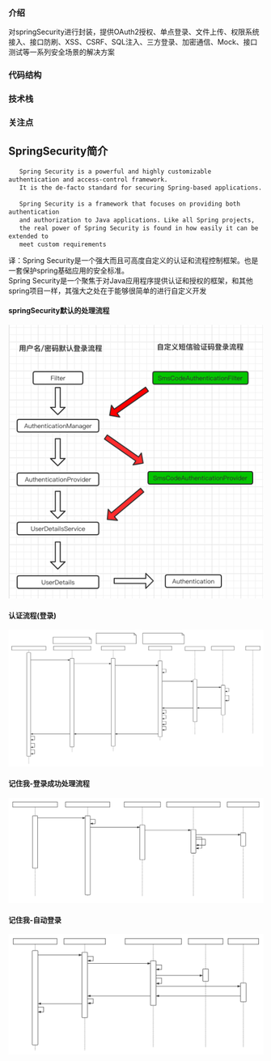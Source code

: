 ### 介绍  
对springSecurity进行封装，提供OAuth2授权、单点登录、文件上传、权限系统接入、接口防刷、XSS、CSRF、SQL注入、三方登录、加密通信、Mock、接口测试等一系列安全场景的解决方案
### 代码结构  

### 技术栈  

### 关注点  

## SpringSecurity简介  

```
   Spring Security is a powerful and highly customizable authentication and access-control framework. 
   It is the de-facto standard for securing Spring-based applications.  

   Spring Security is a framework that focuses on providing both authentication 
   and authorization to Java applications. Like all Spring projects, 
   the real power of Spring Security is found in how easily it can be extended to 
   meet custom requirements
```  
译：Spring Security是一个强大而且可高度自定义的认证和流程控制框架。也是一套保护spring基础应用的安全标准。  
   Spring Security是一个聚焦于对Java应用程序提供认证和授权的框架，和其他spring项目一样，其强大之处在于能够很简单的进行自定义开发

#### springSecurity默认的处理流程  

![默认处理流程](https://github.com/momokanni/SecurityGroup/blob/master/img/process/%E9%BB%98%E8%AE%A4%E5%A4%84%E7%90%86%E6%B5%81%E7%A8%8B.png)  

#### 认证流程(登录)
![认证流程](https://github.com/momokanni/SecurityGroup/blob/master/img/process/%E8%AE%A4%E8%AF%81%E6%B5%81%E7%A8%8B%E6%A2%B3%E7%90%86(%E7%99%BB%E5%BD%95).svg)  

#### 记住我-登录成功处理流程  

![记住我-登录成功处理流程](https://github.com/momokanni/SecurityGroup/blob/master/img/process/%E8%AE%B0%E4%BD%8F%E6%88%91-%E7%99%BB%E5%BD%95%E6%88%90%E5%8A%9F%E5%A4%84%E7%90%86%E6%B5%81%E7%A8%8B.svg)  

#### 记住我-自动登录  

![记住我-自动登录](https://github.com/momokanni/SecurityGroup/blob/master/img/process/%E8%AE%B0%E4%BD%8F%E6%88%91-%E8%87%AA%E5%8A%A8%E7%99%BB%E5%BD%95.svg) 


